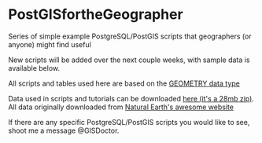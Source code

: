 # PostGISfortheGeographer
Series of simple example PostgreSQL/PostGIS scripts that geographers (or anyone) might find useful

New scripts will be added over the next couple weeks, with sample data is available below.

All scripts and tables used here are based on the <a href="https://msdn.microsoft.com/en-us/library/cc280487.aspx">GEOMETRY data type</a>

Data used in scripts and tutorials can be downloaded <a href="http://www.gisdoctor.com/downloads/Tutorial_Spatial_Data.zip">here (it's a 28mb zip)</a>.  All data originally downloaded from <a href="http://www.naturalearthdata.com/">Natural Earth's awesome website</a>

If there are any specific PostgreSQL/PostGIS scripts you would like to see, shoot me a message @GISDoctor.
